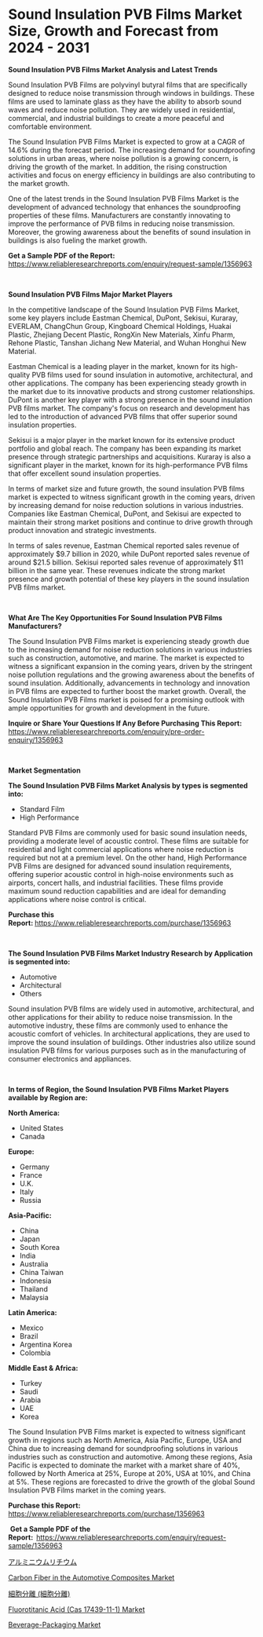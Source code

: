 <p><h1>Sound Insulation PVB Films Market Size, Growth and Forecast from 2024 - 2031</h1></p><p><strong>Sound Insulation PVB Films Market Analysis and Latest Trends</strong></p>
<p><p>Sound Insulation PVB Films are polyvinyl butyral films that are specifically designed to reduce noise transmission through windows in buildings. These films are used to laminate glass as they have the ability to absorb sound waves and reduce noise pollution. They are widely used in residential, commercial, and industrial buildings to create a more peaceful and comfortable environment.</p><p>The Sound Insulation PVB Films Market is expected to grow at a CAGR of 14.6% during the forecast period. The increasing demand for soundproofing solutions in urban areas, where noise pollution is a growing concern, is driving the growth of the market. In addition, the rising construction activities and focus on energy efficiency in buildings are also contributing to the market growth.</p><p>One of the latest trends in the Sound Insulation PVB Films Market is the development of advanced technology that enhances the soundproofing properties of these films. Manufacturers are constantly innovating to improve the performance of PVB films in reducing noise transmission. Moreover, the growing awareness about the benefits of sound insulation in buildings is also fueling the market growth.</p></p>
<p><strong>Get a Sample PDF of the Report:&nbsp;</strong> <a href="https://www.reliableresearchreports.com/enquiry/request-sample/1356963">https://www.reliableresearchreports.com/enquiry/request-sample/1356963</a></p>
<p>&nbsp;</p>
<p><strong>Sound Insulation PVB Films Major Market Players</strong></p>
<p><p>In the competitive landscape of the Sound Insulation PVB Films Market, some key players include Eastman Chemical, DuPont, Sekisui, Kuraray, EVERLAM, ChangChun Group, Kingboard Chemical Holdings, Huakai Plastic, Zhejiang Decent Plastic, RongXin New Materials, Xinfu Pharm, Rehone Plastic, Tanshan Jichang New Material, and Wuhan Honghui New Material.</p><p>Eastman Chemical is a leading player in the market, known for its high-quality PVB films used for sound insulation in automotive, architectural, and other applications. The company has been experiencing steady growth in the market due to its innovative products and strong customer relationships. DuPont is another key player with a strong presence in the sound insulation PVB films market. The company's focus on research and development has led to the introduction of advanced PVB films that offer superior sound insulation properties.</p><p>Sekisui is a major player in the market known for its extensive product portfolio and global reach. The company has been expanding its market presence through strategic partnerships and acquisitions. Kuraray is also a significant player in the market, known for its high-performance PVB films that offer excellent sound insulation properties.</p><p>In terms of market size and future growth, the sound insulation PVB films market is expected to witness significant growth in the coming years, driven by increasing demand for noise reduction solutions in various industries. Companies like Eastman Chemical, DuPont, and Sekisui are expected to maintain their strong market positions and continue to drive growth through product innovation and strategic investments.</p><p>In terms of sales revenue, Eastman Chemical reported sales revenue of approximately $9.7 billion in 2020, while DuPont reported sales revenue of around $21.5 billion. Sekisui reported sales revenue of approximately $11 billion in the same year. These revenues indicate the strong market presence and growth potential of these key players in the sound insulation PVB films market.</p></p>
<p>&nbsp;</p>
<p><strong>What Are The Key Opportunities For Sound Insulation PVB Films Manufacturers?</strong></p>
<p><p>The Sound Insulation PVB Films market is experiencing steady growth due to the increasing demand for noise reduction solutions in various industries such as construction, automotive, and marine. The market is expected to witness a significant expansion in the coming years, driven by the stringent noise pollution regulations and the growing awareness about the benefits of sound insulation. Additionally, advancements in technology and innovation in PVB films are expected to further boost the market growth. Overall, the Sound Insulation PVB Films market is poised for a promising outlook with ample opportunities for growth and development in the future.</p></p>
<p><strong>Inquire or Share Your Questions If Any Before Purchasing This Report:</strong> <a href="https://www.reliableresearchreports.com/enquiry/pre-order-enquiry/1356963">https://www.reliableresearchreports.com/enquiry/pre-order-enquiry/1356963</a></p>
<p>&nbsp;</p>
<p><strong>Market Segmentation</strong></p>
<p><strong>The Sound Insulation PVB Films Market Analysis by types is segmented into:</strong></p>
<p><ul><li>Standard Film</li><li>High Performance</li></ul></p>
<p><p>Standard PVB Films are commonly used for basic sound insulation needs, providing a moderate level of acoustic control. These films are suitable for residential and light commercial applications where noise reduction is required but not at a premium level. On the other hand, High Performance PVB Films are designed for advanced sound insulation requirements, offering superior acoustic control in high-noise environments such as airports, concert halls, and industrial facilities. These films provide maximum sound reduction capabilities and are ideal for demanding applications where noise control is critical.</p></p>
<p><strong>Purchase this Report:&nbsp;</strong><a href="https://www.reliableresearchreports.com/purchase/1356963">https://www.reliableresearchreports.com/purchase/1356963</a></p>
<p>&nbsp;</p>
<p><strong>The Sound Insulation PVB Films Market Industry Research by Application is segmented into:</strong></p>
<p><ul><li>Automotive</li><li>Architectural</li><li>Others</li></ul></p>
<p><p>Sound insulation PVB films are widely used in automotive, architectural, and other applications for their ability to reduce noise transmission. In the automotive industry, these films are commonly used to enhance the acoustic comfort of vehicles. In architectural applications, they are used to improve the sound insulation of buildings. Other industries also utilize sound insulation PVB films for various purposes such as in the manufacturing of consumer electronics and appliances.</p></p>
<p>&nbsp;</p>
<p><strong>In terms of Region, the Sound Insulation PVB Films Market Players available by Region are:</strong></p>
<p>
    <p> <strong> North America: </strong>
        <ul>
            <li>United States</li>
            <li>Canada</li>
        </ul>
        </p> 
    <p> <strong> Europe: </strong>
        <ul>
            <li>Germany</li>
            <li>France</li>
            <li>U.K.</li>
            <li>Italy</li>
            <li>Russia</li>
        </ul>
        </p> 
    <p> <strong> Asia-Pacific: </strong>
        <ul>
            <li>China</li>
            <li>Japan</li>
            <li>South Korea</li>
            <li>India</li>
            <li>Australia</li>
            <li>China Taiwan</li>
            <li>Indonesia</li>
            <li>Thailand</li>
            <li>Malaysia</li>
        </ul>
        </p> 
    <p> <strong> Latin America: </strong>
        <ul>
            <li>Mexico</li>
            <li>Brazil</li>
            <li>Argentina Korea</li>
            <li>Colombia</li>
        </ul>
        </p> 
    <p> <strong> Middle East & Africa: </strong>
        <ul>
            <li>Turkey</li>
            <li>Saudi</li>
            <li>Arabia</li>
            <li>UAE</li>
            <li>Korea</li>
        </ul>
    </p>
    </p>
<p><p>The Sound Insulation PVB Films market is expected to witness significant growth in regions such as North America, Asia Pacific, Europe, USA and China due to increasing demand for soundproofing solutions in various industries such as construction and automotive. Among these regions, Asia Pacific is expected to dominate the market with a market share of 40%, followed by North America at 25%, Europe at 20%, USA at 10%, and China at 5%. These regions are forecasted to drive the growth of the global Sound Insulation PVB Films market in the coming years.</p></p>
<p><strong>Purchase this Report: </strong><a href="https://www.reliableresearchreports.com/purchase/1356963">https://www.reliableresearchreports.com/purchase/1356963</a></p>
<p>&nbsp;<strong>Get a Sample PDF of the Report:&nbsp;&nbsp;</strong><a href="https://www.reliableresearchreports.com/enquiry/request-sample/1356963">https://www.reliableresearchreports.com/enquiry/request-sample/1356963</a></p>
<p><strong></strong></p>
<p><p><a href="https://medium.com/@jeannesawayn2023/%E3%82%A2%E3%83%AB%E3%83%9F%E3%83%8B%E3%82%A6%E3%83%A0%E3%83%AA%E3%83%81%E3%82%A6%E3%83%A0%E5%B8%82%E5%A0%B4%E3%81%AF-%E5%B8%82%E5%A0%B4%E3%82%B7%E3%82%A7%E3%82%A2-%E5%B8%82%E5%A0%B4%E5%8B%95%E5%90%91-%E5%B8%82%E5%A0%B4%E6%88%90%E9%95%B7%E3%81%AB%E9%96%A2%E3%81%99%E3%82%8B%E6%83%85%E5%A0%B1%E3%82%92%E6%8F%90%E4%BE%9B%E3%81%97%E3%81%BE%E3%81%99-effe1730b386">アルミニウムリチウム</a></p><p><a href="https://github.com/joannagoyvaerts/Market-Research-Report-List-1/blob/main/carbon-fiber-in-the-automotive-composites-market.md">Carbon Fiber in the Automotive Composites Market</a></p><p><a href="https://github.com/lrlmopnhwd79300/Market-Research-Report-List-1/blob/main/5663324194603.md">細胞分離 (細胞分離)</a></p><p><a href="https://github.com/lubmix/Market-Research-Report-List-1/blob/main/fluorotitanic-acid-cas-17439-11-1-market.md">Fluorotitanic Acid (Cas 17439-11-1) Market</a></p><p><a href="https://issuu.com/reportprime-2/docs/beverage-packaging-market-size-2030.pptx">Beverage-Packaging Market</a></p></p>
